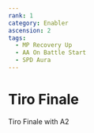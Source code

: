 ```yaml
---
rank: 1
category: Enabler
ascension: 2
tags: 
  - MP Recovery Up
  - AA On Battle Start
  - SPD Aura
---
```


# Tiro Finale

Tiro Finale with A2

